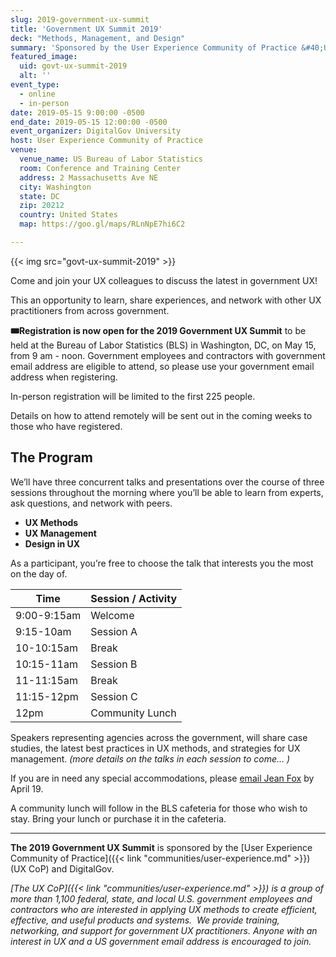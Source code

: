 ```yaml
---
slug: 2019-government-ux-summit
title: 'Government UX Summit 2019'
deck: "Methods, Management, and Design"
summary: 'Sponsored by the User Experience Community of Practice &#40;UX CoP&#41; and DigitalGov, this event is an opportunity to share experiences and lessons learned in UX and network with other UX practitioners from across the government&#46;'
featured_image:
  uid: govt-ux-summit-2019
  alt: ''
event_type:
  - online
  - in-person
date: 2019-05-15 9:00:00 -0500
end_date: 2019-05-15 12:00:00 -0500
event_organizer: DigitalGov University
host: User Experience Community of Practice
venue:
  venue_name: US Bureau of Labor Statistics
  room: Conference and Training Center
  address: 2 Massachusetts Ave NE
  city: Washington
  state: DC
  zip: 20212
  country: United States
  map: https://goo.gl/maps/RLnNpE7hi6C2

---
```



{{< img src="govt-ux-summit-2019" >}}

Come and join your UX colleagues to discuss the latest in government UX!

This an opportunity to learn, share experiences, and network with other UX practitioners from across government.

**:tickets:Registration is now open for the 2019 Government UX Summit** to be held at the Bureau of Labor Statistics (BLS) in Washington, DC, on May 15, from 9 am - noon. Government employees and contractors with government email address are eligible to attend, so please use your government email address when registering.

In-person registration will be limited to the first 225 people.

Details on how to attend remotely will be sent out in the coming weeks to those who have registered.

## The Program

We’ll have three concurrent talks and presentations over the course of three sessions throughout the morning where you’ll be able to learn from experts, ask questions, and network with peers.

- **UX Methods**
- **UX Management**
- **Design in UX**

As a participant, you’re free to choose the talk that interests you the most on the day of.

| Time | Session / Activity         |
|-------------|-----------------|
| 9:00-9:15am | Welcome         |
| 9:15-10am   | Session A       |
| 10-10:15am  | Break           |
| 10:15-11am  | Session B       |
| 11-11:15am  | Break           |
| 11:15-12pm  | Session C       |
| 12pm        | Community Lunch |


Speakers representing agencies across the government, will share case studies, the latest best practices in UX methods, and strategies for UX management.
_(more details on the talks in each session to come… )_

If you are in need any special accommodations, please [email Jean Fox](mailto:jean.fox@bls.gov?Accommodations%20for%20Government%20UX%20Summit%20) by April 19.

A community lunch will follow in the BLS cafeteria for those who wish to stay. Bring your lunch or purchase it in the cafeteria.

---

**The 2019 Government UX Summit** is sponsored by the [User Experience Community of Practice]({{< link "communities/user-experience.md" >}}) (UX CoP) and DigitalGov.

_[The UX CoP]({{< link "communities/user-experience.md" >}}) is a group of more than 1,100 federal, state, and local U.S. government employees and contractors who are interested in applying UX methods to create efficient, effective, and useful products and systems.  We provide training, networking, and support for government UX practitioners. Anyone with an interest in UX and a US government email address is encouraged to join._

